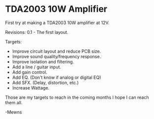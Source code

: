 # TDA2003 10W Amplifier

First try at making a TDA2003 10W amplifier at 12V.

Revisions:
0.1 - The first layout.

Targets:
- Improve circuit layout and reduce PCB size.
- Improve sound quality/frequency response.
- Improve isolation and filtering.
- Add a line / guitar input.
- Add gain control.
- Add EQ. (Don't know if analog or digital EQ)
- Add SFX. (Delay, distortion, etc.)
- Increase Wattage.

Those are my targets to reach in the coming months I hope I can reach them all.


-Mewns
